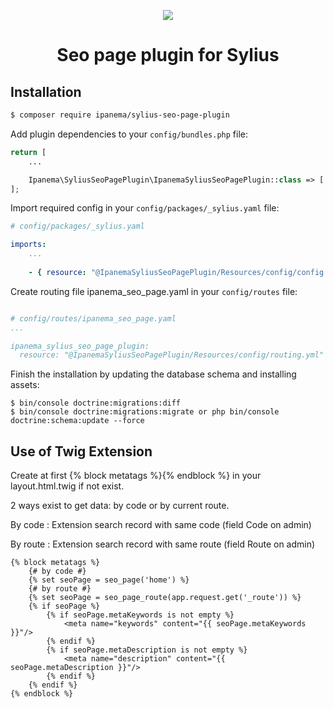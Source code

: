 <p align="center">
    <a href="https://sylius.com" target="_blank">
        <img src="https://demo.sylius.com/assets/shop/img/logo.png" />
    </a>
</p>

<h1 align="center">Seo page plugin for Sylius</h1>

## Installation
```bash
$ composer require ipanema/sylius-seo-page-plugin
```

Add plugin dependencies to your `config/bundles.php` file:
```php
return [
    ...

    Ipanema\SyliusSeoPagePlugin\IpanemaSyliusSeoPagePlugin::class => ['all' => true],
];
```
Import required config in your `config/packages/_sylius.yaml` file:

```yaml
# config/packages/_sylius.yaml

imports:
    ...
    
    - { resource: "@IpanemaSyliusSeoPagePlugin/Resources/config/config.yml" }
```

Create routing file ipanema_seo_page.yaml in your `config/routes` file:

```yaml

# config/routes/ipanema_seo_page.yaml
...

ipanema_sylius_seo_page_plugin:
  resource: "@IpanemaSyliusSeoPagePlugin/Resources/config/routing.yml"
```

Finish the installation by updating the database schema and installing assets:
```
$ bin/console doctrine:migrations:diff
$ bin/console doctrine:migrations:migrate or php bin/console doctrine:schema:update --force
```
## Use of Twig Extension

Create at first {% block metatags %}{% endblock %} in your layout.html.twig if not exist.

2 ways exist to get data: by code or by current route.

By code : Extension search record with same code (field Code on admin)

By route : Extension search record with same route (field Route on admin)

```twig
{% block metatags %}
    {# by code #}
    {% set seoPage = seo_page('home') %}
    {# by route #}
    {% set seoPage = seo_page_route(app.request.get('_route')) %}
    {% if seoPage %}
        {% if seoPage.metaKeywords is not empty %}
            <meta name="keywords" content="{{ seoPage.metaKeywords }}"/>
        {% endif %}
        {% if seoPage.metaDescription is not empty %}
            <meta name="description" content="{{ seoPage.metaDescription }}"/>
        {% endif %}
    {% endif %}
{% endblock %}
```
